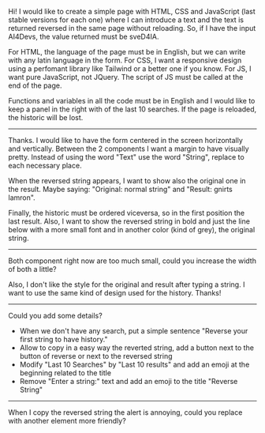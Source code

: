 Hi! I would like to create a simple page with HTML, CSS and JavaScript (last stable versions for each one) where I can introduce a text and the text is returned reversed in the same page without reloading. So, if I have the input AI4Devs, the value returned must be sveD4IA.

For HTML, the language of the page must be in English, but we can write with any latin language in the form.
For CSS, I want a responsive design using a perfomant library like Tailwind or a better one if you know.
For JS, I want pure JavaScript, not JQuery. The script of JS must be called at the end of the page.

Functions and variables in all the code must be in English and I would like to keep a panel in the right with of the last 10 searches. If the page is reloaded, the historic will be lost.

-----------------

Thanks. I would like to have the form centered in the screen horizontally and vertically. Between the 2 components I want a margin to have visually pretty. Instead of using the word "Text" use the word "String", replace to each necessary place.

When the reversed string appears, I want to show also the original one in the result. Maybe saying: "Original: normal string" and "Result: gnirts lamron".

Finally, the historic must be ordered viceversa, so in the first position the last result. Also, I want to show the reversed string in bold and just the line below with a more small font and in another color (kind of grey), the original string.

-----------------

Both component right now are too much small, could you increase the width of both a little?

Also, I don't like the style for the original and result after typing a string. I want to use the same kind of design used for the history. Thanks!

-----------------

Could you add some details?
- When we don't have any search, put a simple sentence "Reverse your first string to have history."
- Allow to copy in a easy way the reverted string, add a button next to the button of reverse or next to the reversed string
- Modify "Last 10 Searches" by "Last 10 results" and add an emoji at the beginning related to the title
- Remove "Enter a string:" text and add an emoji to the title "Reverse String"

-----------------

When I copy the reversed string the alert is annoying, could you replace with another element more friendly?
